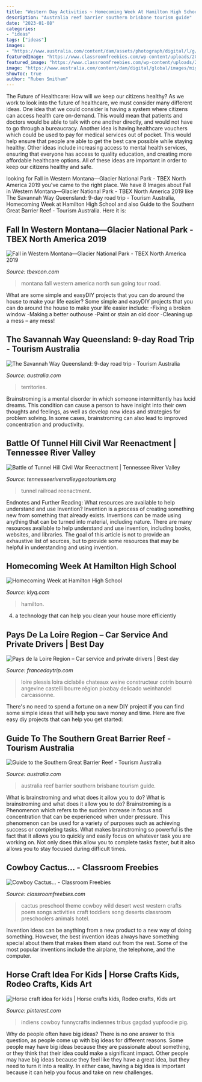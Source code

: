```yaml
---
title: "Western Day Activities ~ Homecoming Week At Hamilton High School"
description: "Australia reef barrier southern brisbane tourism guide"
date: "2023-01-08"
categories:
- "ideas"
tags: ["ideas"]
images:
- "https://www.australia.com/content/dam/assets/photograph/digital/l/g/0/y/1000546.jpg"
featuredImage: "https://www.classroomfreebies.com/wp-content/uploads/2013/01/wpid-IMG_20130116_140428.jpg"
featured_image: "https://www.classroomfreebies.com/wp-content/uploads/2013/01/wpid-IMG_20130116_140428.jpg"
image: "https://www.australia.com/content/dam/digital/global/images/migrated/Cobbold_Gorge_Tours_Cape_York_QLD.jpg"
ShowToc: true
author: "Ruben Smitham"
---
```



The Future of Healthcare: How will we keep our citizens healthy?
As we work to look into the future of healthcare, we must consider many different ideas. One idea that we could consider is having a system where citizens can access health care on-demand. This would mean that patients and doctors would be able to talk with one another directly, and would not have to go through a bureaucracy. Another idea is having healthcare vouchers which could be used to pay for medical services out of pocket. This would help ensure that people are able to get the best care possible while staying healthy. Other ideas include increasing access to mental health services, ensuring that everyone has access to quality education, and creating more affordable healthcare options. All of these ideas are important in order to keep our citizens healthy and safe.

	

		
looking for Fall in Western Montana—Glacier National Park - TBEX North America 2019 you've came to the right place. We have 8 Images about Fall in Western Montana—Glacier National Park - TBEX North America 2019 like The Savannah Way Queensland: 9-day road trip - Tourism Australia, Homecoming Week at Hamilton High School and also Guide to the Southern Great Barrier Reef - Tourism Australia. Here it is:
		
    
## Fall In Western Montana—Glacier National Park - TBEX North America 2019

<img loading=lazy src="http://tbexcon.com/2019-north-america/files/2019/04/fall-in-western-Montana.jpg" onerror="this.onerror=null;this.src='https://tse4.mm.bing.net/th?id=OIP.awPdMyPCASA-PbkmcWc5HAHaE8&amp;pid=15.1';" alt="Fall in Western Montana—Glacier National Park - TBEX North America 2019">

_Source: tbexcon.com_

>montana fall western america north sun going tour road. 

	

What are some simple and easyDIY projects that you can do around the house to make your life easier?
Some simple and easyDIY projects that you can do around the house to make your life easier include: 
-Fixing a broken window 
-Making a better outhouse 
-Paint or stain an old door 
-Cleaning up a mess – any mess!

    
## The Savannah Way Queensland: 9-day Road Trip - Tourism Australia

<img loading=lazy src="https://www.australia.com/content/dam/digital/global/images/migrated/Cobbold_Gorge_Tours_Cape_York_QLD.jpg" onerror="this.onerror=null;this.src='https://tse3.mm.bing.net/th?id=OIP.-5351-fonoE8G0m-MBtFNAHaE8&amp;pid=15.1';" alt="The Savannah Way Queensland: 9-day road trip - Tourism Australia">

_Source: australia.com_

>territories. 

	

Brainstroming is a mental disorder in which someone intermittently has lucid dreams. This condition can cause a person to have insight into their own thoughts and feelings, as well as develop new ideas and strategies for problem solving. In some cases, brainstroming can also lead to improved concentration and productivity.

    
## Battle Of Tunnel Hill Civil War Reenactment | Tennessee River Valley

<img loading=lazy src="https://cdn.elebase.io/f73a5e12-7a94-4da0-96b6-40fd97435fd2/f17a4392-f0ed-4e01-aef5-4f29b4fa4d88-tende0b37954947248f3.jpg?w=680&amp;h=382&amp;fit=crop&amp;rot=auto&amp;dpr=2&amp;q=75" onerror="this.onerror=null;this.src='https://tse4.mm.bing.net/th?id=OIP.b2dN25Kujg2ghg-oe_q3cAHaEK&amp;pid=15.1';" alt="Battle of Tunnel Hill Civil War Reenactment | Tennessee River Valley">

_Source: tennesseerivervalleygeotourism.org_

>tunnel railroad reenactment. 

	

Endnotes and Further Reading: What resources are available to help understand and use Invention?
Invention is a process of creating something new from something that already exists. Inventions can be made using anything that can be turned into material, including nature. There are many resources available to help understand and use invention, including books, websites, and libraries. The goal of this article is not to provide an exhaustive list of sources, but to provide some resources that may be helpful in understanding and using invention.

    
## Homecoming Week At Hamilton High School

<img loading=lazy src="https://townsquare.media/site/118/files/2020/10/hhsStadiumBLight1.jpg?w=1200&amp;h=0&amp;zc=1&amp;s=0&amp;a=t&amp;q=89" onerror="this.onerror=null;this.src='https://tse3.mm.bing.net/th?id=OIP._RvocOR7S0y9DVXXFfDNVwHaFB&amp;pid=15.1';" alt="Homecoming Week at Hamilton High School">

_Source: klyq.com_

>hamilton. 

	

4. a technology that can help you clean your house more efficiently

    
## Pays De La Loire Region – Car Service And Private Drivers | Best Day

<img loading=lazy src="https://francedaytrip.com/storage/files/castle-plessis-bourre-pays-de-la-loire.jpg" onerror="this.onerror=null;this.src='https://tse2.mm.bing.net/th?id=OIP.vYiNBCU1-fk66p1zeZb3fwHaE8&amp;pid=15.1';" alt="Pays de la Loire Region – Car service and private drivers | Best day">

_Source: francedaytrip.com_

>loire plessis loira ciclabile chateaux weine constructeur cotrin bourré angevine castelli bourre région pixabay delicado weinhandel carcassonne. 

	

There's no need to spend a fortune on a new DIY project if you can find some simple ideas that will help you save money and time. Here are five easy diy projects that can help you get started: 

    
## Guide To The Southern Great Barrier Reef - Tourism Australia

<img loading=lazy src="https://www.australia.com/content/dam/assets/photograph/digital/l/g/0/y/1000546.jpg" onerror="this.onerror=null;this.src='https://tse1.mm.bing.net/th?id=OIP.6NwYO4ygDZXSEkrQWHLSXgHaE7&amp;pid=15.1';" alt="Guide to the Southern Great Barrier Reef - Tourism Australia">

_Source: australia.com_

>australia reef barrier southern brisbane tourism guide. 

	

What is brainstroming and what does it allow you to do?
What is brainstroming and what does it allow you to do? Brainstroming is a Phenomenon which refers to the sudden increase in focus and concentration that can be experienced when under pressure. This phenomenon can be used for a variety of purposes such as achieving success or completing tasks. What makes brainstroming so powerful is the fact that it allows you to quickly and easily focus on whatever task you are working on. Not only does this allow you to complete tasks faster, but it also allows you to stay focused during difficult times.

    
## Cowboy Cactus... - Classroom Freebies

<img loading=lazy src="https://www.classroomfreebies.com/wp-content/uploads/2013/01/wpid-IMG_20130116_140428.jpg" onerror="this.onerror=null;this.src='https://tse3.mm.bing.net/th?id=OIP.8B4_tDHwhQtLELDwWNy8iAHaJ4&amp;pid=15.1';" alt="Cowboy Cactus... - Classroom Freebies">

_Source: classroomfreebies.com_

>cactus preschool theme cowboy wild desert west western crafts poem songs activities craft toddlers song deserts classroom preschoolers animals hotel. 

	

Invention ideas can be anything from a new product to a new way of doing something. However, the best invention ideas always have something special about them that makes them stand out from the rest. Some of the most popular inventions include the airplane, the telephone, and the computer.

    
## Horse Craft Idea For Kids | Horse Crafts Kids, Rodeo Crafts, Kids Art

<img loading=lazy src="https://i.pinimg.com/736x/7e/e4/18/7ee4186dc52a32a97ee6f5a1978ed254.jpg" onerror="this.onerror=null;this.src='https://tse3.mm.bing.net/th?id=OIP.jJhieJ_UcA3vIyeTFqUw_AHaHb&amp;pid=15.1';" alt="Horse craft idea for kids | Horse crafts kids, Rodeo crafts, Kids art">

_Source: pinterest.com_

>indiens cowboy funnycrafts indiennes tribus gagdad yupfoodie pig. 

	

Why do people often have big ideas?
There is no one answer to this question, as people come up with big ideas for different reasons. Some people may have big ideas because they are passionate about something, or they think that their idea could make a significant impact. Other people may have big ideas because they feel like they have a great idea, but they need to turn it into a reality. In either case, having a big idea is important because it can help you focus and take on new challenges.


